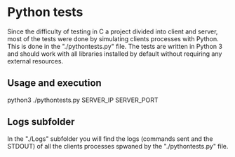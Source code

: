 # Python tests
Since the difficulty of testing in C a project divided into client and server, most of the tests were done by simulating clients processes with Python. This is done in the "./pythontests.py" file. The tests are written in Python 3 and should work with all libraries installed by default without requiring any external resources. 

## Usage and execution
python3 ./pythontests.py SERVER_IP SERVER_PORT

## Logs subfolder
In the "./Logs" subfolder you will find the logs (commands sent and the STDOUT) of all the clients processes spwaned by the "./pythontests.py" file.

